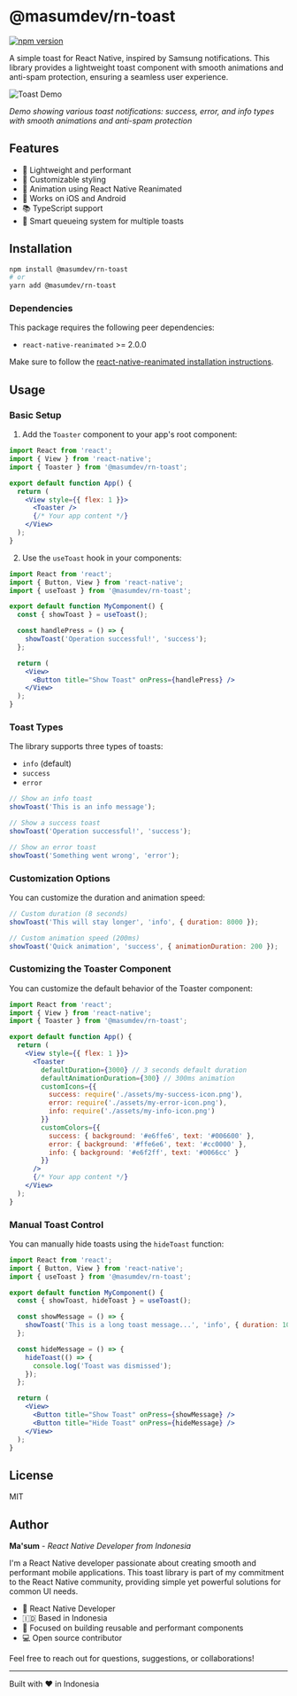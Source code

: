 # @masumdev/rn-toast

[![npm version](https://badge.fury.io/js/@masumdev%2Frn-toast.svg)](https://badge.fury.io/js/@masumdev%2Frn-toast)

A simple toast for React Native, inspired by Samsung notifications. This library provides a lightweight toast component with smooth animations and anti-spam protection, ensuring a seamless user experience.

![Toast Demo](./demo-toast.gif)

*Demo showing various toast notifications: success, error, and info types with smooth animations and anti-spam protection*

## Features

- 🚀 Lightweight and performant
- 🎨 Customizable styling
- 🔄 Animation using React Native Reanimated
- 📱 Works on iOS and Android
- 📚 TypeScript support
- 🧠 Smart queueing system for multiple toasts

## Installation

```bash
npm install @masumdev/rn-toast
# or
yarn add @masumdev/rn-toast
```

### Dependencies

This package requires the following peer dependencies:
- `react-native-reanimated` >= 2.0.0

Make sure to follow the [react-native-reanimated installation instructions](https://docs.swmansion.com/react-native-reanimated/docs/fundamentals/installation).

## Usage

### Basic Setup

1. Add the `Toaster` component to your app's root component:

```jsx
import React from 'react';
import { View } from 'react-native';
import { Toaster } from '@masumdev/rn-toast';

export default function App() {
  return (
    <View style={{ flex: 1 }}>
      <Toaster />
      {/* Your app content */}
    </View>
  );
}
```

2. Use the `useToast` hook in your components:

```jsx
import React from 'react';
import { Button, View } from 'react-native';
import { useToast } from '@masumdev/rn-toast';

export default function MyComponent() {
  const { showToast } = useToast();

  const handlePress = () => {
    showToast('Operation successful!', 'success');
  };

  return (
    <View>
      <Button title="Show Toast" onPress={handlePress} />
    </View>
  );
}
```

### Toast Types

The library supports three types of toasts:
- `info` (default)
- `success`
- `error`

```jsx
// Show an info toast
showToast('This is an info message');

// Show a success toast
showToast('Operation successful!', 'success');

// Show an error toast
showToast('Something went wrong', 'error');
```

### Customization Options

You can customize the duration and animation speed:

```jsx
// Custom duration (8 seconds)
showToast('This will stay longer', 'info', { duration: 8000 });

// Custom animation speed (200ms)
showToast('Quick animation', 'success', { animationDuration: 200 });
```

### Customizing the Toaster Component

You can customize the default behavior of the Toaster component:

```jsx
import React from 'react';
import { View } from 'react-native';
import { Toaster } from '@masumdev/rn-toast';

export default function App() {
  return (
    <View style={{ flex: 1 }}>
      <Toaster
        defaultDuration={3000} // 3 seconds default duration
        defaultAnimationDuration={300} // 300ms animation
        customIcons={{
          success: require('./assets/my-success-icon.png'),
          error: require('./assets/my-error-icon.png'),
          info: require('./assets/my-info-icon.png')
        }}
        customColors={{
          success: { background: '#e6ffe6', text: '#006600' },
          error: { background: '#ffe6e6', text: '#cc0000' },
          info: { background: '#e6f2ff', text: '#0066cc' }
        }}
      />
      {/* Your app content */}
    </View>
  );
}
```

### Manual Toast Control

You can manually hide toasts using the `hideToast` function:

```jsx
import React from 'react';
import { Button, View } from 'react-native';
import { useToast } from '@masumdev/rn-toast';

export default function MyComponent() {
  const { showToast, hideToast } = useToast();

  const showMessage = () => {
    showToast('This is a long toast message...', 'info', { duration: 10000 });
  };

  const hideMessage = () => {
    hideToast(() => {
      console.log('Toast was dismissed');
    });
  };

  return (
    <View>
      <Button title="Show Toast" onPress={showMessage} />
      <Button title="Hide Toast" onPress={hideMessage} />
    </View>
  );
}
```

## License

MIT


## Author

**Ma'sum** - *React Native Developer from Indonesia*

I'm a React Native developer passionate about creating smooth and performant mobile applications. This toast library is part of my commitment to the React Native community, providing simple yet powerful solutions for common UI needs.

- 📱 React Native Developer
- 🇮🇩 Based in Indonesia
- 🔧 Focused on building reusable and performant components
- 💻 Open source contributor

Feel free to reach out for questions, suggestions, or collaborations!

---
Built with ❤️ in Indonesia